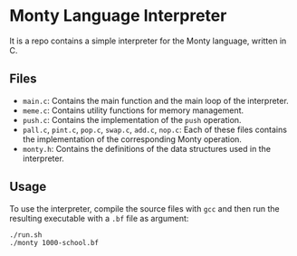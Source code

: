 # Monty Language Interpreter

It is a repo contains a simple interpreter for the Monty language, written in C.

## Files

- `main.c`: Contains the main function and the main loop of the interpreter.
- `meme.c`: Contains utility functions for memory management.
- `push.c`: Contains the implementation of the `push` operation.
- `pall.c`, `pint.c`, `pop.c`, `swap.c`, `add.c`, `nop.c`: Each of these files contains the implementation of the corresponding Monty operation.
- `monty.h`: Contains the definitions of the data structures used in the interpreter.

## Usage

To use the interpreter, compile the source files with `gcc` and then run the resulting executable with a `.bf` file as argument:

```sh
./run.sh
./monty 1000-school.bf
```
